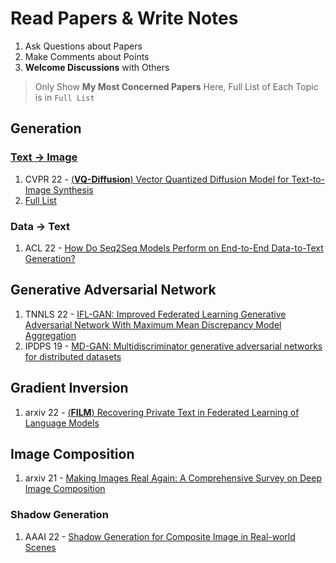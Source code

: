 # Read Papers & Write Notes

1. Ask Questions about Papers
6. Make Comments about Points
7. **Welcome Discussions** with Others

> Only Show **My Most Concerned Papers** Here, Full List of Each Topic is in `Full List`

## Generation

### [Text -> Image](https://github.com/Yutong-Zhou-cv/Awesome-Text-to-Image)

1. CVPR 22 - [(**VQ-Diffusion**) Vector Quantized Diffusion Model for Text-to-Image Synthesis](https://github.com/qiaojy19/q-Papers/issues/5)
15. [Full List](https://github.com/qiaojy19/q-Papers/issues/28)

### Data -> Text
1. ACL 22 - [How Do Seq2Seq Models Perform on End-to-End Data-to-Text Generation?](https://github.com/qiaojy19/q-Papers/issues/30)

## Generative Adversarial Network 
1. TNNLS 22 - [IFL-GAN: Improved Federated Learning Generative Adversarial Network With Maximum Mean Discrepancy Model Aggregation](https://github.com/qiaojy19/q-Papers/issues/15)
2. IPDPS 19 - [MD-GAN: Multidiscriminator generative adversarial networks for distributed datasets](https://github.com/qiaojy19/q-Papers/issues/16)

## Gradient Inversion
1. arxiv 22 - [(**FILM**) Recovering Private Text in Federated Learning of Language Models](https://github.com/qiaojy19/q-Papers/issues/27)

## Image Composition
1. arxiv 21 - [Making Images Real Again: A Comprehensive Survey on Deep Image Composition](https://github.com/qiaojy19/q-Papers/issues/31)

### Shadow Generation
1. AAAI 22 - [Shadow Generation for Composite Image in Real-world Scenes](https://github.com/qiaojy19/q-Papers/issues/32)
